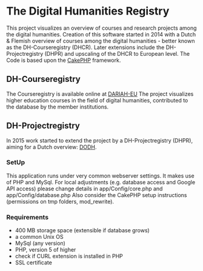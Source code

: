 # The Digital Humanities Registry

This project visualizes an overview of courses and research projects among the digital humanities. 
Creation of this software started in 2014 with a Dutch & Flemish overview of courses among the digital humanities - better known as the DH-Courseregistry (DHCR). Later extensions include the DH-Projectregistry (DHPR) and upscaling of the DHCR to European level. 
The Code is based upon the [CakePHP](http://cakephp.org/) framework.


## DH-Courseregistry
The Courseregistry is available online at [DARIAH-EU](https://dh-registry.de.dariah.eu/)
The project visualizes higher education courses in the field of digital humanities, contributed to the database by the member institutions. 


## DH-Projectregistry
In 2015 work started to extend the project by a DH-Projectregistry (DHPR), aiming for a Dutch overview: [DODH](http://dh-projectregistry.org/). 



### SetUp
This application runs under very common webserver settings. It makes use of PHP and MySql.
For local adjustments (e.g. database access and Google API access) please change details in app/Config/core.php and app/Config/database.php
Also consider the CakePHP setup instructions (permissions on tmp folders, mod_rewrite).
### Requirements
* 400 MB storage space (extensible if database grows)
* a common Unix OS
* MySql (any version)
* PHP, version 5 of higher
* check if CURL extension is installed in PHP
* SSL certificate


